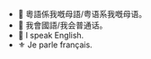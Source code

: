 - 🌺 粵語係我嘅母語/粤语系我嘅母语。
- 🐉 我會國語/我会普通话。
- 🦁 I speak English.
- ⚜️ Je parle français.

<!---
WgCdrCedric/WgCdrCedric is a ✨ special ✨ repository because its `README.md` (this file) appears on your GitHub profile.
You can click the Preview link to take a look at your changes.
--->
